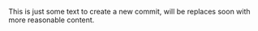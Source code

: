 This is just some text to create a new commit, will be replaces soon 
with more reasonable content.

